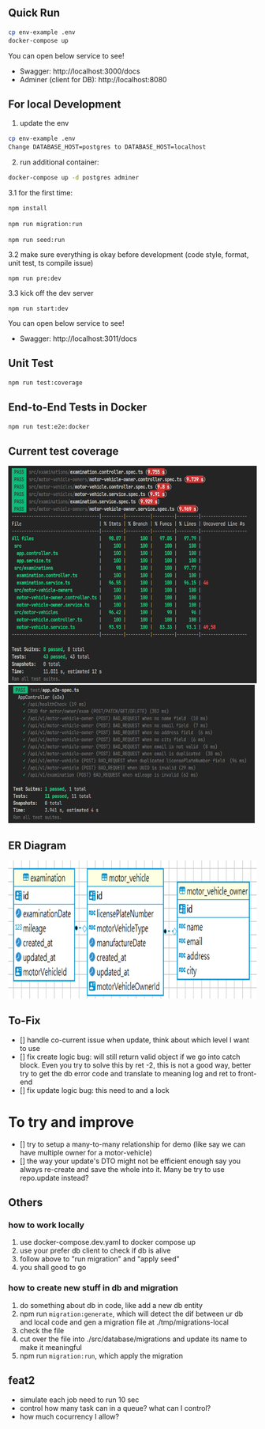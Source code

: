 ## Quick Run

```bash
cp env-example .env
docker-compose up
```

You can open below service to see!

- Swagger: http://localhost:3000/docs
- Adminer (client for DB): http://localhost:8080

## For local Development

1. update the env

```bash
cp env-example .env
Change DATABASE_HOST=postgres to DATABASE_HOST=localhost
```

2. run additional container:

```bash
docker-compose up -d postgres adminer
```

3.1 for the first time:

```
npm install

npm run migration:run

npm run seed:run
```

3.2 make sure everything is okay before development
(code style, format, unit test, ts compile issue)

```
npm run pre:dev
```

3.3 kick off the dev server

```
npm run start:dev
```

You can open below service to see!

- Swagger: http://localhost:3011/docs

## Unit Test

```bash
npm run test:coverage
```

## End-to-End Tests in Docker

```bash
npm run test:e2e:docker
```

## Current test coverage

<img src="./pics/cov_test.png" width="560" height="440"/>
<img src="./pics/e2e_test.png" width="500" height="280"/>

## ER Diagram

<img src="./pics/er_diagram.png" width="780" height="280"/>

## To-Fix

- [] handle co-current issue when update, think about which level I want to use
- [] fix create logic bug: will still return valid object if we go into catch block. Even you try to solve this by ret -2, this is not a good way, better try to get the db error code and translate to meaning log and ret to front-end
- [] fix update logic bug: this need to and a lock

# To try and improve

- [] try to setup a many-to-many relationship for demo (like say we can have multiple owner for a motor-vehicle)
- [] the way your update's DTO might not be efficient enough say you always re-create and save the whole into it. Many be try to use repo.update instead?



## Others

### how to work locally

1. use docker-compose.dev.yaml to docker compose up
2. use your prefer db client to check if db is alive
3. follow above to "run migration" and "apply seed"
4. you shall good to go

### how to create new stuff in db and migration

1. do something about db in code, like add a new db entity
2. npm run `migration:generate`, which will detect the dif between ur db and local code and gen a migration file at ./tmp/migrations-local
3. check the file
4. cut over the file into ./src/database/migrations and update its name to make it meaningful
5. npm run `migration:run`, which apply the migration 



## feat2
- simulate each job need to run 10 sec
- control how many task can in a queue? what can I control?
- how much cocurrency I allow?



